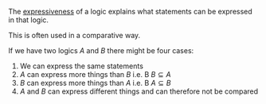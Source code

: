 The [expressiveness](expressiveness.md) of a logic explains what statements can be expressed in that logic.

This is often used in a comparative way.

If we have two logics $A$ and $B$ there might be four cases:
1. We can express the same statements 
2. $A$ can express more things than $B$ i.e. B $B \subseteq A$
3. $B$ can express more things than $A$ i.e. B $A \subseteq B$
4. $A$ and $B$ can express different things and can therefore not be compared

